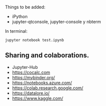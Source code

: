 Things to be added:

- iPython
- jupyter-qtconsole, jupyter-console y nbterm


In terminal:
```bash
jupyter notebook test.ipynb
```



## Sharing and colaborations.

- Jupyter-Hub
- https://cocalc.com
- https://mybinder.org/
- https://notebooks.azure.com/
- https://colab.research.google.com/
- https://datalore.io/
- https://www.kaggle.com/

